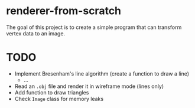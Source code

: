 # renderer-from-scratch

The goal of this project is to create a simple program that can transform vertex data to an image.

# TODO

- Implement Bresenham's line algorithm (create a function to draw a line)
    - ...
- Read an `.obj` file and render it in wireframe mode (lines only)
- Add function to draw triangles
- Check `Image` class for memory leaks